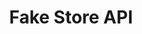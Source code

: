 ---
title: 'Fake Store API'
description: 'Fake store rest API for your e-commerce or shopping website prototype'
link: 'https://fakestoreapi.com/'
imageURL: 'https://res.cloudinary.com/dc6mrv5cb/image/upload/v1718796242/personal-resources/apis/fakestoreapi.com__zvhpy3_gm7tjw.webp'
---